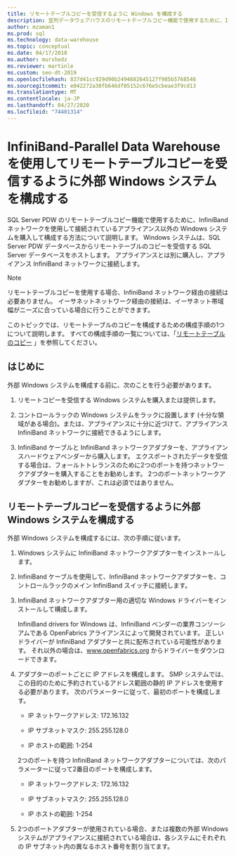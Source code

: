 ```yaml
---
title: リモートテーブルコピーを受信するように Windows を構成する
description: 並列データウェアハウスのリモートテーブルコピー機能で使用するために、InfiniBand ネットワークを使用して接続されているアプライアンス以外の Windows システムを購入して構成する方法について説明します。 Windows システムは、SQL Server PDW データベースからリモートテーブルのコピーを受信する SQL Server データベースをホストします。 アプライアンスとは別に購入し、アプライアンス InfiniBand ネットワークに接続します。
author: mzaman1
ms.prod: sql
ms.technology: data-warehouse
ms.topic: conceptual
ms.date: 04/17/2018
ms.author: murshedz
ms.reviewer: martinle
ms.custom: seo-dt-2019
ms.openlocfilehash: 837d41cc929d90b2494682645127f985b5768546
ms.sourcegitcommit: e042272a38fb646df05152c676e5cbeae3f9cd13
ms.translationtype: MT
ms.contentlocale: ja-JP
ms.lasthandoff: 04/27/2020
ms.locfileid: "74401314"
---
```

# <a name="configure-an-external-windows-system-to-receive-remote-table-copies-using-infiniband---parallel-data-warehouse"></a>InfiniBand-Parallel Data Warehouse を使用してリモートテーブルコピーを受信するように外部 Windows システムを構成する
SQL Server PDW のリモートテーブルコピー機能で使用するために、InfiniBand ネットワークを使用して接続されているアプライアンス以外の Windows システムを購入して構成する方法について説明します。 Windows システムは、SQL Server PDW データベースからリモートテーブルのコピーを受信する SQL Server データベースをホストします。 アプライアンスとは別に購入し、アプライアンス InfiniBand ネットワークに接続します。  
  
> [!NOTE]  
> リモートテーブルコピーを使用する場合、InfiniBand ネットワーク経由の接続は必要ありません。 イーサネットネットワーク経由の接続は、イーサネット帯域幅がニーズに合っている場合に行うことができます。  
  
このトピックでは、リモートテーブルのコピーを構成するための構成手順の1つについて説明します。 すべての構成手順の一覧については、「[リモートテーブルのコピー](remote-table-copy.md) 」を参照してください。  
  
## <a name="before-you-begin"></a>はじめに  
外部 Windows システムを構成する前に、次のことを行う必要があります。  
  
1.  リモートコピーを受信する Windows システムを購入または提供します。  
  
2.  コントロールラックの Windows システムをラックに設置します (十分な領域がある場合)。または、アプライアンスに十分に近づけて、アプライアンス InfiniBand ネットワークに接続できるようにします。  
  
3.  InfiniBand ケーブルと InfiniBand ネットワークアダプターを、アプライアンスハードウェアベンダーから購入します。 エクスポートされたデータを受信する場合は、フォールトトレランスのために2つのポートを持つネットワークアダプターを購入することをお勧めします。 2つのポートネットワークアダプターをお勧めしますが、これは必須ではありません。  
  
## <a name="configure-an-external-windows-system-to-receive-remote-table-copies"></a><a name="HowToWindows"></a>リモートテーブルコピーを受信するように外部 Windows システムを構成する  
外部 Windows システムを構成するには、次の手順に従います。  
  
1.  Windows システムに InfiniBand ネットワークアダプターをインストールします。  
  
2.  InfiniBand ケーブルを使用して、InfiniBand ネットワークアダプターを、コントロールラックのメイン InfiniBand スイッチに接続します。  
  
3.  InfiniBand ネットワークアダプター用の適切な Windows ドライバーをインストールして構成します。  
  
    InfiniBand drivers for Windows は、InfiniBand ベンダーの業界コンソーシアムである OpenFabrics アライアンスによって開発されています。  正しいドライバーが InfiniBand アダプターと共に配布されている可能性があります。 それ以外の場合は、www.openfabrics.org からドライバーをダウンロードできます。  
  
4.  アダプターのポートごとに IP アドレスを構成します。 SMP システムでは、この目的のために予約されているアドレス範囲の静的 IP アドレスを使用する必要があります。 次のパラメーターに従って、最初のポートを構成します。  
  
    -   IP ネットワークアドレス: 172.16.132  
  
    -   IP サブネットマスク: 255.255.128.0  
  
    -   IP ホストの範囲: 1-254  
  
    2つのポートを持つ InfiniBand ネットワークアダプターについては、次のパラメーターに従って2番目のポートを構成します。  
  
    -   IP ネットワークアドレス: 172.16.132  
  
    -   IP サブネットマスク: 255.255.128.0  
  
    -   IP ホストの範囲: 1-254  
  
5.  2つのポートアダプターが使用されている場合、または複数の外部 Windows システムがアプライアンスに接続されている場合は、各システムにそれぞれの IP サブネット内の異なるホスト番号を割り当てます。  
  
<!-- MISSING LINKS 
## See Also  
[Common Metadata Query Examples &#40;SQL Server PDW&#41;](../sqlpdw/common-metadata-query-examples-sql-server-pdw.md)  
-->
  
